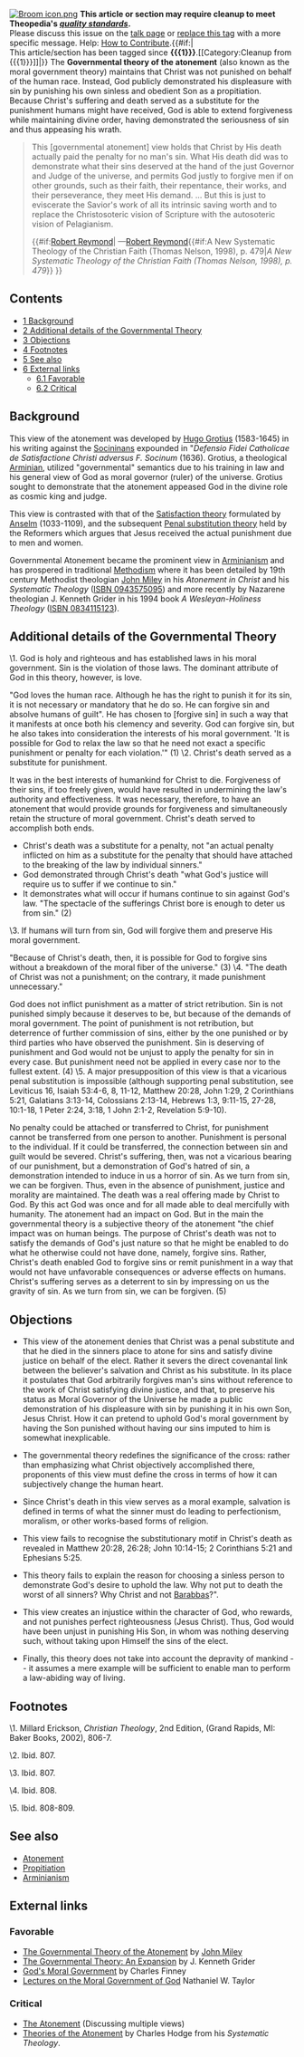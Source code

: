 [![Broom icon.png](images/thumb/9/90/Broom_icon.png/30px-Broom_icon.png.pagespeed.ce.3MDzK_R-j-.png)](http://www.theopedia.com/File:Broom_icon.png)
**This article or section may require cleanup to meet Theopedia's *[quality standards](http://www.theopedia.com/Theopedia:Writing_guide "Theopedia:Writing guide")*.**  
Please discuss this issue on the
[talk page](http://www.theopedia.com/Talk:Governmental_theory_of_atonement "Talk:Governmental theory of atonement")
or
[replace this tag](index.php?title=Governmental_theory_of_atonement&action=edit)
with a more specific message. Help:
[How to Contribute](http://www.theopedia.com/Help:How_to_contribute "Help:How to contribute").{{\#if:|  
This article/section has been tagged since
**{{{1}}}**.[[Category:Cleanup from {{{1}}}]]|}}
The **Governmental theory of the atonement** (also known as the
moral government theory) maintains that Christ was not punished on
behalf of the human race. Instead, God publicly demonstrated his
displeasure with sin by punishing his own sinless and obedient Son
as a propitiation. Because Christ's suffering and death served as a
substitute for the punishment humans might have received, God is
able to extend forgiveness while maintaining divine order, having
demonstrated the seriousness of sin and thus appeasing his wrath.

> This [governmental atonement] view holds that Christ by His death
> actually paid the penalty for no man's sin. What His death did was
> to demonstrate what their sins deserved at the hand of the just
> Governor and Judge of the universe, and permits God justly to
> forgive men if on other grounds, such as their faith, their
> repentance, their works, and their perseverance, they meet His
> demand. ... But this is just to eviscerate the Savior's work of all
> its intrinsic saving worth and to replace the Christosoteric vision
> of Scripture with the autosoteric vision of Pelagianism.
> 
> {{\#if:[Robert Reymond](Robert_Reymond "Robert Reymond")|
> —[Robert Reymond](Robert_Reymond "Robert Reymond"){{\#if:A New
> Systematic Theology of the Christian Faith (Thomas Nelson, 1998),
> p.
> 479|*A New Systematic Theology of the Christian Faith (Thomas Nelson, 1998), p. 479*}}
> }}

## Contents

-   [1 Background](#Background)
-   [2 Additional details of the Governmental Theory](#Additional_details_of_the_Governmental_Theory)
-   [3 Objections](#Objections)
-   [4 Footnotes](#Footnotes)
-   [5 See also](#See_also)
-   [6 External links](#External_links)
    -   [6.1 Favorable](#Favorable)
    -   [6.2 Critical](#Critical)


## Background

This view of the atonement was developed by
[Hugo Grotius](Hugo_Grotius "Hugo Grotius") (1583-1645) in his
writing against the [Socininans](Socinianism "Socinianism")
expounded in
"*Defensio Fidei Catholicae de Satisfactione Christi adversus F. Socinum*
(1636). Grotius, a theological
[Arminian](Arminianism "Arminianism"), utilized "governmental"
semantics due to his training in law and his general view of God as
moral governor (ruler) of the universe. Grotius sought to
demonstrate that the atonement appeased God in the divine role as
cosmic king and judge.

This view is contrasted with that of the
[Satisfaction theory](Satisfaction_theory "Satisfaction theory")
formulated by
[Anselm](http://www.wikipedia.org/wiki/Anselm "wikipedia:Anselm")
(1033-1109), and the subsequent
[Penal substitution theory](Penal_substitution_theory "Penal substitution theory")
held by the Reformers which argues that Jesus received the actual
punishment due to men and women.

Governmental Atonement became the prominent view in
[Arminianism](Arminianism "Arminianism") and has prospered in
traditional [Methodism](Methodism "Methodism") where it has been
detailed by 19th century Methodist theologian
[John Miley](John_Miley "John Miley") in his *Atonement in Christ*
and his *Systematic Theology*
([ISBN 0943575095](http://www.theopedia.com/Special:BookSources/0943575095))
and more recently by Nazarene theologian J. Kenneth Grider in his
1994 book *A Wesleyan-Holiness Theology*
([ISBN 0834115123](http://www.theopedia.com/Special:BookSources/0834115123)).

## Additional details of the Governmental Theory

\1. God is holy and righteous and has established laws in his moral
 government. Sin is the violation of those laws. The dominant
 attribute of God in this theory, however, is love.

"God loves the human race. Although he has the right to punish it
for its sin, it is not necessary or mandatory that he do so. He can
forgive sin and absolve humans of guilt". He has chosen to [forgive
sin] in such a way that it manifests at once both his clemency and
severity. God can forgive sin, but he also takes into consideration
the interests of his moral government. 'It is possible for God to
relax the law so that he need not exact a specific punishment or
penalty for each violation.'" (1)
\2. Christ's death served as a substitute for punishment.

It was in the best interests of humankind for Christ to die.
Forgiveness of their sins, if too freely given, would have resulted
in undermining the law's authority and effectiveness. It was
necessary, therefore, to have an atonement that would provide
grounds for forgiveness and simultaneously retain the structure of
moral government. Christ's death served to accomplish both ends.
-   Christ's death was a substitute for a penalty, not "an actual
    penalty inflicted on him as a substitute for the penalty that
    should have attached to the breaking of the law by individual
    sinners."
-   God demonstrated through Christ's death "what God's justice
    will require us to suffer if we continue to sin."
-   It demonstrates what will occur if humans continue to sin
    against God's law. "The spectacle of the sufferings Christ bore is
    enough to deter us from sin." (2)

\3. If humans will turn from sin, God will forgive them and
 preserve His moral government.

"Because of Christ's death, then, it is possible for God to forgive
sins without a breakdown of the moral fiber of the universe." (3)
\4. "The death of Christ was not a punishment; on the contrary, it
 made punishment unnecessary."

God does not inflict punishment as a matter of strict retribution.
Sin is not punished simply because it deserves to be, but because
of the demands of moral government. The point of punishment is not
retribution, but deterrence of further commission of sins, either
by the one punished or by third parties who have observed the
punishment. Sin is deserving of punishment and God would not be
unjust to apply the penalty for sin in every case. But punishment
need not be applied in every case nor to the fullest extent. (4)
\5. A major presupposition of this view is that a vicarious penal
 substitution is impossible (although supporting penal substitution,
 see Leviticus 16, Isaiah 53:4-6, 8, 11-12, Matthew 20:28, John
 1:29, 2 Corinthians 5:21, Galatians 3:13-14, Colossians 2:13-14,
 Hebrews 1:3, 9:11-15, 27-28, 10:1-18, 1 Peter 2:24, 3:18, 1 John
 2:1-2, Revelation 5:9-10).

No penalty could be attached or transferred to Christ, for
punishment cannot be transferred from one person to another.
Punishment is personal to the individual. If it could be
transferred, the connection between sin and guilt would be severed.
Christ's suffering, then, was not a vicarious bearing of our
punishment, but a demonstration of God's hatred of sin, a
demonstration intended to induce in us a horror of sin. As we turn
from sin, we can be forgiven. Thus, even in the absence of
punishment, justice and morality are maintained.
The death was a real offering made by Christ to God. By this act
God was once and for all made able to deal mercifully with
humanity. The atonement had an impact on God. But in the main the
governmental theory is a subjective theory of the atonement "the
chief impact was on human beings. The purpose of Christ's death was
not to satisfy the demands of God's just nature so that he might be
enabled to do what he otherwise could not have done, namely,
forgive sins. Rather, Christ's death enabled God to forgive sins or
remit punishment in a way that would not have unfavorable
consequences or adverse effects on humans. Christ's suffering
serves as a deterrent to sin by impressing on us the gravity of
sin. As we turn from sin, we can be forgiven. (5)
## Objections

-   This view of the atonement denies that Christ was a penal
    substitute and that he died in the sinners place to atone for sins
    and satisfy divine justice on behalf of the elect. Rather it severs
    the direct covenantal link between the believer's salvation and
    Christ as his substitute. In its place it postulates that God
    arbitrarily forgives man's sins without reference to the work of
    Christ satisfying divine justice, and that, to preserve his status
    as Moral Governor of the Universe he made a public demonstration of
    his displeasure with sin by punishing it in his own Son, Jesus
    Christ. How it can pretend to uphold God's moral government by
    having the Son punished without having our sins imputed to him is
    somewhat inexplicable.

-   The governmental theory redefines the significance of the
    cross: rather than emphasizing what Christ objectively accomplished
    there, proponents of this view must define the cross in terms of
    how it can subjectively change the human heart.

-   Since Christ's death in this view serves as a moral example,
    salvation is defined in terms of what the sinner must do leading to
    perfectionism, moralism, or other works-based forms of religion.

-   This view fails to recognise the substitutionary motif in
    Christ's death as revealed in Matthew 20:28, 26:28; John 10:14-15;
    2 Corinthians 5:21 and Ephesians 5:25.

-   This theory fails to explain the reason for choosing a sinless
    person to demonstrate God's desire to uphold the law. Why not put
    to death the worst of all sinners? Why Christ and not
    [Barabbas](index.php?title=Barabbas&action=edit&redlink=1 "Barabbas (page does not exist)")?".

-   This view creates an injustice within the character of God, who
    rewards, and not punishes perfect righteousness (Jesus Christ).
    Thus, God would have been unjust in punishing His Son, in whom was
    nothing deserving such, without taking upon Himself the sins of the
    elect.

-   Finally, this theory does not take into account the depravity
    of mankind -- it assumes a mere example will be sufficient to
    enable man to perform a law-abiding way of living.

## Footnotes

\1. Millard Erickson, *Christian Theology*, 2nd Edition, (Grand
 Rapids, MI: Baker Books, 2002), 806-7.

\2. Ibid. 807.

\3. Ibid. 807.

\4. Ibid. 808.

\5. Ibid. 808-809.

## See also

-   [Atonement](Atonement "Atonement")
-   [Propitiation](Propitiation "Propitiation")
-   [Arminianism](Arminianism "Arminianism")

## External links

### Favorable

-   [The Governmental Theory of the Atonement](http://www.biblical-theology.com/moralgov/miley.htm)
    by [John Miley](John_Miley "John Miley")
-   [The Governmental Theory: An Expansion](http://twtministries.com/articles/8_mgt/govthry.html)
    by J. Kenneth Grider
-   [God's Moral Government](http://www.gospeltruth.net/mg/mg.htm)
    by Charles Finney
-   [Lectures on the Moral Government of God](http://www.gospeltruth.net/ntmg/vol1/ntmg_toc.htm)
    Nathaniel W. Taylor

### Critical

-   [The Atonement](http://www.apostolic.net/biblicalstudies/atonement.htm#back23)
    (Discussing multiple views)
-   [Theories of the Atonement](http://www.dabar.org/Theology/Hodge/HodgeVIII/P3_C09.htm#s4)
    by Charles Hodge from his *Systematic Theology*.



